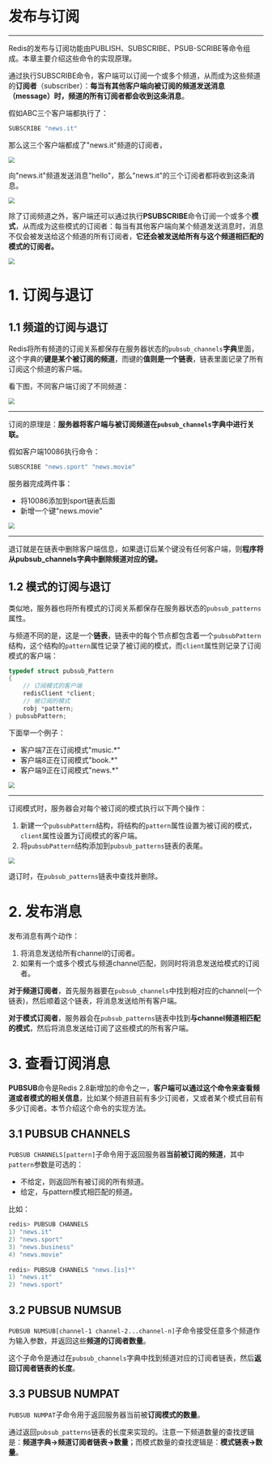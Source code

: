 # 发布与订阅

---

Redis的发布与订阅功能由PUBLISH、SUBSCRIBE、PSUB-SCRIBE等命令组成。本章主要介绍这些命令的实现原理。

通过执行SUBSCRIBE命令，客户端可以订阅一个或多个频道，从而成为这些频道的**订阅者**（subscriber）：**每当有其他客户端向被订阅的频道发送消息（message）时，频道的所有订阅者都会收到这条消息**。

假如ABC三个客户端都执行了：

```C
SUBSCRIBE "news.it"
```

那么这三个客户端都成了"news.it"频道的订阅者，

<img src="https://bucket-1259555870.cos.ap-chengdu.myqcloud.com/20200107125818.png"  style="zoom:75%;display: block; margin: 0px auto; vertical-align: middle;">

向"news.it"频道发送消息"hello"，那么"news.it"的三个订阅者都将收到这条消息。

<img src="https://bucket-1259555870.cos.ap-chengdu.myqcloud.com/20200107125901.png"  style="zoom:75%;display: block; margin: 0px auto; vertical-align: middle;">

除了订阅频道之外，客户端还可以通过执行**PSUBSCRIBE**命令订阅一个或多个**模式**，从而成为这些模式的订阅者：每当有其他客户端向某个频道发送消息时，消息不仅会被发送给这个频道的所有订阅者，**它还会被发送给所有与这个频道相匹配的模式的订阅者。**

<img src="https://bucket-1259555870.cos.ap-chengdu.myqcloud.com/20200107125956.png"  style="zoom:75%;display: block; margin: 0px auto; vertical-align: middle;">

# 1. 订阅与退订

## 1.1 频道的订阅与退订

Redis将所有频道的订阅关系都保存在服务器状态的`pubsub_channels`**字典**里面，这个字典的**键是某个被订阅的频道**，而键的**值则是一个链表**，链表里面记录了所有订阅这个频道的客户端。

看下图，不同客户端订阅了不同频道：

<img src="https://bucket-1259555870.cos.ap-chengdu.myqcloud.com/20200107130819.png"  style="zoom:75%;display: block; margin: 0px auto; vertical-align: middle;">

---

订阅的原理是：**服务器将客户端与被订阅频道在`pubsub_channels`字典中进行关联。**

假如客户端10086执行命令：

```C
SUBSCRIBE "news.sport" "news.movie"
```

服务器完成两件事：

- 将10086添加到sport链表后面
- 新增一个键"news.movie"

<img src="https://bucket-1259555870.cos.ap-chengdu.myqcloud.com/20200107131546.png"  style="zoom:75%;display: block; margin: 0px auto; vertical-align: middle;">

---

退订就是在链表中删除客户端信息，如果退订后某个键没有任何客户端，则**程序将从pubsub_channels字典中删除频道对应的键。**

## 1.2 模式的订阅与退订

类似地，服务器也将所有模式的订阅关系都保存在服务器状态的`pubsub_patterns`属性。

与频道不同的是，这是一个**链表**，链表中的每个节点都包含着一个`pubsubPattern`结构，这个结构的`pattern`属性记录了被订阅的模式，而`client`属性则记录了订阅模式的客户端：

```C
typedef struct pubsub_Pattern 
{ 
    // 订阅模式的客户端 
    redisClient *client;
    // 被订阅的模式 
    robj *pattern;
} pubsubPattern;
```

下面举一个例子：

- 客户端7正在订阅模式"music.*"
- 客户端8正在订阅模式"book.*"
- 客户端9正在订阅模式"news.*"

<img src="https://bucket-1259555870.cos.ap-chengdu.myqcloud.com/20200107132321.png"  style="zoom:75%;display: block; margin: 0px auto; vertical-align: middle;">

---

订阅模式时，服务器会对每个被订阅的模式执行以下两个操作：

1. 新建一个`pubsubPattern`结构，将结构的`pattern`属性设置为被订阅的模式，`client`属性设置为订阅模式的客户端。
2. 将`pubsubPattern`结构添加到`pubsub_patterns`链表的表尾。

<img src="https://bucket-1259555870.cos.ap-chengdu.myqcloud.com/20200107132636.png"  style="zoom:75%;display: block; margin: 0px auto; vertical-align: middle;">

退订时，在`pubsub_patterns`链表中查找并删除。

# 2. 发布消息

发布消息有两个动作：

1. 将消息发送给所有channel的订阅者。
2. 如果有一个或多个模式与频道channel匹配，则同时将消息发送给模式的订阅者。

**对于频道订阅者**，首先服务器要在`pubsub_channels`中找到相对应的channel(一个链表)，然后顺着这个链表，将消息发送给所有客户端。

**对于模式订阅者**，服务器会在`pubsub_patterns`链表中找到**与channel频道相匹配的模式**，然后将消息发送给订阅了这些模式的所有客户端。

# 3. 查看订阅消息

**PUBSUB**命令是Redis 2.8新增加的命令之一，**客户端可以通过这个命令来查看频道或者模式的相关信息**，比如某个频道目前有多少订阅者，又或者某个模式目前有多少订阅者。本节介绍这个命令的实现方法。

## 3.1 PUBSUB CHANNELS

`PUBSUB CHANNELS[pattern]`子命令用于返回服务器**当前被订阅的频道**，其中`pattern`参数是可选的：

- 不给定，则返回所有被订阅的所有频道。
- 给定，与pattern模式相匹配的频道。

比如：

```C
redis> PUBSUB CHANNELS
1) "news.it"
2) "news.sport"
3) "news.business"
4) "news.movie"
    
redis> PUBSUB CHANNELS "news.[is]*"
1) "news.it"
2) "news.sport"
```

## 3.2 PUBSUB NUMSUB

`PUBSUB NUMSUB[channel-1 channel-2...channel-n]`子命令接受任意多个频道作为输入参数，并返回这些**频道的订阅者数量**。

这个子命令是通过在`pubsub_channels`字典中找到频道对应的订阅者链表，然后**返回订阅者链表的长度**。

## 3.3 PUBSUB NUMPAT

`PUBSUB NUMPAT`子命令用于返回服务器当前被**订阅模式的数量**。

通过返回`pubsub_patterns`链表的长度来实现的。注意一下频道数量的查找逻辑是：**频道字典->频道订阅者链表->数量**；而模式数量的查找逻辑是：**模式链表->数量**。